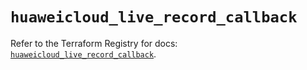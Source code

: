 # `huaweicloud_live_record_callback`

Refer to the Terraform Registry for docs: [`huaweicloud_live_record_callback`](https://registry.terraform.io/providers/huaweicloud/huaweicloud/1.71.1/docs/resources/live_record_callback).
